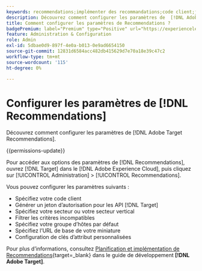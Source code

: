 ```yaml
---
keywords: recommendations;implémenter des recommandations;code client;jeton d’authentification;secteur vertical;mode incompatible de filtre;groupe d’hôtes par défaut;base de miniatures;générer un jeton d’authentification;jeton d’authentification;
description: Découvrez comment configurer les paramètres de  [!DNL Adobe Target Recommendations].
title: Comment configurer les paramètres de Recommendations ?
badgePremium: label="Premium" type="Positive" url="https://experienceleague.adobe.com/docs/target/using/introduction/intro.html?lang=en#premium newtab=true" tooltip="Voir ce qui est inclus dans Target Premium."
feature: Administration & Configuration
role: Admin
exl-id: 5dbae0d9-897f-4e0a-b013-0e9ad6654150
source-git-commit: 12831d6584acc482db415629d7e70a18e39c47c2
workflow-type: tm+mt
source-wordcount: '115'
ht-degree: 0%

---
```


# Configurer les paramètres de [!DNL Recommendations]

Découvrez comment configurer les paramètres de [!DNL Adobe Target Recommendations].

{{permissions-update}}

Pour accéder aux options des paramètres de [!DNL Recommendations], ouvrez [!DNL Target] dans le [!DNL Adobe Experience Cloud], puis cliquez sur [!UICONTROL Administration] > [!UICONTROL Recommendations].

Vous pouvez configurer les paramètres suivants :

* Spécifiez votre code client
* Générer un jeton d’autorisation pour les API [!DNL Target]
* Spécifiez votre secteur ou votre secteur vertical
* Filtrer les critères incompatibles
* Spécifiez votre groupe d’hôtes par défaut
* Spécifiez l’URL de base de votre miniature
* Configuration de clés d’attribut personnalisées

Pour plus d’informations, consultez [Planification et implémentation de Recommendations](https://experienceleague.adobe.com/en/docs/target-dev/developer/recommendations){target=_blank} dans le guide de développement **[!DNL Adobe Target]**.
